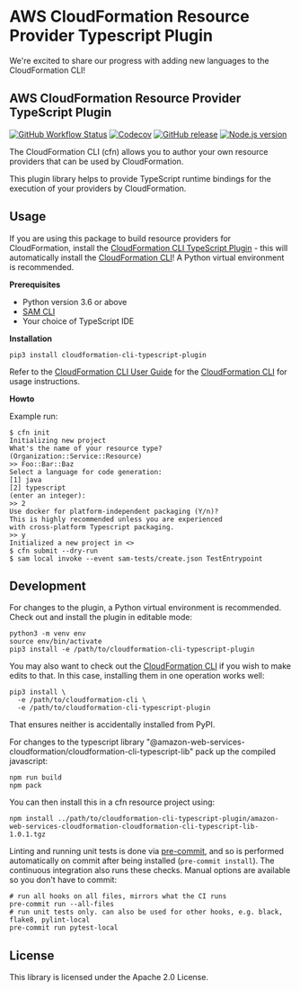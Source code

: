 # AWS CloudFormation Resource Provider Typescript Plugin

We're excited to share our progress with adding new languages to the CloudFormation CLI!

## AWS CloudFormation Resource Provider TypeScript Plugin

[![GitHub Workflow Status](https://img.shields.io/github/workflow/status/eduardomourar/cloudformation-cli-typescript-plugin/ci/master)](https://github.com/eduardomourar/cloudformation-cli-typescript-plugin/actions?query=branch%3Amaster+workflow%3Aci) [![Codecov](https://img.shields.io/codecov/c/gh/eduardomourar/cloudformation-cli-typescript-plugin)](https://codecov.io/gh/eduardomourar/cloudformation-cli-typescript-plugin) [![GitHub release](https://img.shields.io/github/v/release/eduardomourar/cloudformation-cli-typescript-plugin?include_prereleases)](https://github.com/eduardomourar/cloudformation-cli-typescript-plugin/releases) [![Node.js version](https://img.shields.io/badge/dynamic/json?color=brightgreen&url=https://raw.githubusercontent.com/eduardomourar/cloudformation-cli-typescript-plugin/master/package.json&query=$.engines.node&label=nodejs)](https://nodejs.org/)

The CloudFormation CLI (cfn) allows you to author your own resource providers that can be used by CloudFormation.

This plugin library helps to provide TypeScript runtime bindings for the execution of your providers by CloudFormation.

Usage
-----

If you are using this package to build resource providers for CloudFormation, install the [CloudFormation CLI TypeScript Plugin](https://github.com/eduardomourar/cloudformation-cli-typescript-plugin) - this will automatically install the [CloudFormation CLI](https://github.com/aws-cloudformation/cloudformation-cli)! A Python virtual environment is recommended.

**Prerequisites**

- Python version 3.6 or above
- [SAM CLI](https://docs.aws.amazon.com/serverless-application-model/latest/developerguide/serverless-sam-cli-install.html)
- Your choice of TypeScript IDE

**Installation**


```shell
pip3 install cloudformation-cli-typescript-plugin
```

Refer to the [CloudFormation CLI User Guide](https://docs.aws.amazon.com/cloudformation-cli/latest/userguide/resource-types.html) for the [CloudFormation CLI](https://github.com/aws-cloudformation/cloudformation-cli) for usage instructions.

**Howto**

Example run:

```
$ cfn init
Initializing new project
What's the name of your resource type?
(Organization::Service::Resource)
>> Foo::Bar::Baz
Select a language for code generation:
[1] java
[2] typescript
(enter an integer):
>> 2
Use docker for platform-independent packaging (Y/n)?
This is highly recommended unless you are experienced
with cross-platform Typescript packaging.
>> y
Initialized a new project in <>
$ cfn submit --dry-run
$ sam local invoke --event sam-tests/create.json TestEntrypoint
```

Development
-----------

For changes to the plugin, a Python virtual environment is recommended. Check out and install the plugin in editable mode:

```shell
python3 -m venv env
source env/bin/activate
pip3 install -e /path/to/cloudformation-cli-typescript-plugin
```

You may also want to check out the [CloudFormation CLI](https://github.com/aws-cloudformation/cloudformation-cli) if you wish to make edits to that. In this case, installing them in one operation works well:

```shell
pip3 install \
  -e /path/to/cloudformation-cli \
  -e /path/to/cloudformation-cli-typescript-plugin
```

That ensures neither is accidentally installed from PyPI.

For changes to the typescript library "@amazon-web-services-cloudformation/cloudformation-cli-typescript-lib" pack up the compiled javascript:

```shell
npm run build
npm pack
```

You can then install this in a cfn resource project using:

```shell
npm install ../path/to/cloudformation-cli-typescript-plugin/amazon-web-services-cloudformation-cloudformation-cli-typescript-lib-1.0.1.tgz
```

Linting and running unit tests is done via [pre-commit](https://pre-commit.com/), and so is performed automatically on commit after being installed (`pre-commit install`). The continuous integration also runs these checks. Manual options are available so you don't have to commit:

```shell
# run all hooks on all files, mirrors what the CI runs
pre-commit run --all-files
# run unit tests only. can also be used for other hooks, e.g. black, flake8, pylint-local
pre-commit run pytest-local
```

License
-------

This library is licensed under the Apache 2.0 License.
